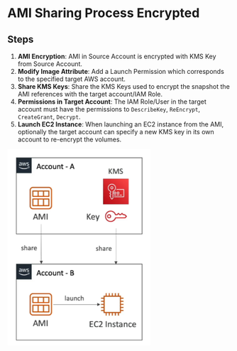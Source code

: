 # AMI Sharing Process Encrypted

## Steps

1. **AMI Encryption**: AMI in Source Account is encrypted with KMS Key from Source Account.
2. **Modify Image Attribute**: Add a Launch Permission which corresponds to the specified target AWS account.
3. **Share KMS Keys**: Share the KMS Keys used to encrypt the snapshot the AMI references with the target account/IAM Role.
4. **Permissions in Target Account**: The IAM Role/User in the target account must have the permissions to `DescribeKey`, `ReEncrypt`, `CreateGrant`, `Decrypt`.
5. **Launch EC2 Instance**: When launching an EC2 instance from the AMI, optionally the target account can specify a new KMS key in its own account to re-encrypt the volumes.

![AMI Sharing Process Encrypted](../z_resources/images/kms/ami-sharing-process-encrypted.png)